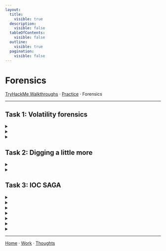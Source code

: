 ```yaml
---
layout:
  title:
    visible: true
  description:
    visible: false
  tableOfContents:
    visible: false
  outline:
    visible: true
  pagination:
    visible: false
---
```


# Forensics

[TryHackMe Walkthroughs](./) ⋅ [Practice](../) ⋅ Forensics

***

## Task 1: Volatility forensics 

<details>
<summary></summary>
</details>

<details>
<summary></summary>
</details>

<details>
<summary></summary>
</details>

## Task 2: Digging a little more

<details>
<summary></summary>
</details>

<details>
<summary></summary>
</details>

## Task 3: IOC SAGA

<details>
<summary></summary>
</details>

<details>
<summary></summary>
</details>

<details>
<summary></summary>
</details>

<details>
<summary></summary>
</details>

<details>
<summary></summary>
</details>

<details>
<summary></summary>
</details>

<details>
<summary></summary>
</details>

***

[Home](https://app.gitbook.com/o/0kO27okC5uVB9ALX3rho/s/036xtfEIzcEdGegONXWM/) ⋅ [Work](https://app.gitbook.com/o/0kO27okC5uVB9ALX3rho/s/WaFS755Q4sf02CxLcghQ/) ⋅ [Thoughts](https://app.gitbook.com/o/0kO27okC5uVB9ALX3rho/s/s4QQPMntQ25hmJToKSOu/)
